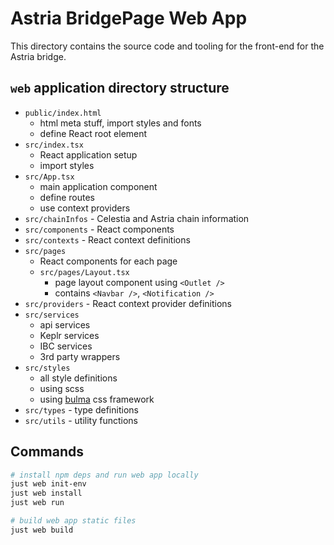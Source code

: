 # Astria BridgePage Web App

This directory contains the source code and tooling for the front-end for
the Astria bridge.

## `web` application directory structure

* `public/index.html`
  * html meta stuff, import styles and fonts
  * define React root element
* `src/index.tsx`
  * React application setup
  * import styles
* `src/App.tsx`
  * main application component
  * define routes
  * use context providers
* `src/chainInfos` - Celestia and Astria chain information
* `src/components` - React components
* `src/contexts` - React context definitions
* `src/pages`
  * React components for each page
  * `src/pages/Layout.tsx`
    * page layout component using `<Outlet />`
    * contains `<Navbar />`, `<Notification />`
* `src/providers` - React context provider definitions
* `src/services`
  * api services
  * Keplr services
  * IBC services
  * 3rd party wrappers
* `src/styles`
  * all style definitions
  * using scss
  * using [bulma](https://bulma.io/documentation/) css framework
* `src/types` - type definitions
* `src/utils` - utility functions

## Commands

```bash
# install npm deps and run web app locally
just web init-env
just web install
just web run

# build web app static files
just web build
```
